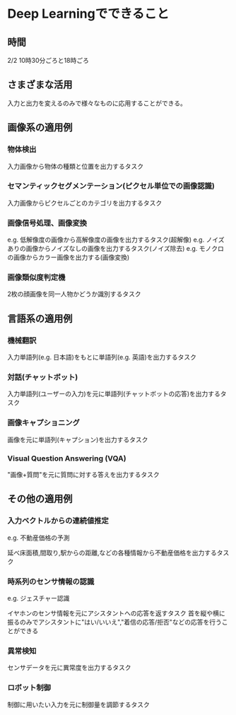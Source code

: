 # Deep Learningでできること

## 時間

2/2 10時30分ごろと18時ごろ

## さまざまな活用

入力と出力を変えるのみで様々なものに応用することができる。

## 画像系の適用例

### 物体検出

入力画像から物体の種類と位置を出力するタスク

### セマンティックセグメンテーション(ピクセル単位での画像認識)

入力画像からピクセルごとのカテゴリを出力するタスク

### 画像信号処理、画像変換

e.g. 低解像度の画像から高解像度の画像を出力するタスク(超解像)
e.g. ノイズありの画像からノイズなしの画像を出力するタスク(ノイズ除去)
e.g. モノクロの画像からカラー画像を出力する(画像変換)

### 画像類似度判定機

2枚の顔画像を同一人物かどうか識別するタスク

## 言語系の適用例

### 機械翻訳

入力単語列(e.g. 日本語)をもとに単語列(e.g. 英語)を出力するタスク

### 対話(チャットボット)

入力単語列(ユーザーの入力)を元に単語列(チャットボットの応答)を出力するタスク

### 画像キャプショニング

画像を元に単語列(キャプション)を出力するタスク

### Visual Question Answering (VQA)

"画像+質問"を元に質問に対する答えを出力するタスク

## その他の適用例

### 入力ベクトルからの連続値推定

e.g. 不動産価格の予測

延べ床面積,間取り,駅からの距離,などの各種情報から不動産価格を出力するタスク

### 時系列のセンサ情報の認識

e.g. ジェスチャー認識

イヤホンのセンサ情報を元にアシスタントへの応答を返すタスク
首を縦や横に振るのみでアシスタントに"はい/いいえ","着信の応答/拒否"などの応答を行うことができる

### 異常検知

センサデータを元に異常度を出力するタスク

### ロボット制御

制御に用いたい入力を元に制御量を調節するタスク

